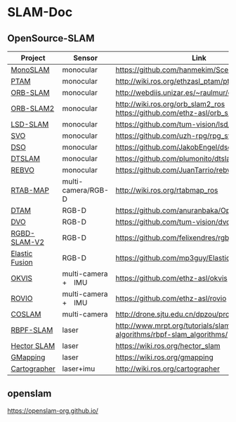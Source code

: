 # SLAM-Doc


## OpenSource-SLAM
| Project | Sensor | Link | 
| ------------  | -------- | --- | 
| [MonoSLAM](https://github.com/hanmekim/SceneLib2) | monocular | https://github.com/hanmekim/SceneLib2 |  |
| [PTAM](https://www.robots.ox.ac.uk/~gk/PTAM) | monocular | http://wiki.ros.org/ethzasl_ptam/ptam/ |
| [ORB-SLAM](http://webdiis.unizar.es/~raulmur/orbslam) | monocular | http://webdiis.unizar.es/~raulmur/orbslam |
| [ORB-SLAM2](https://github.com/raulmur/ORB_SLAM2) | monocular | http://wiki.ros.org/orb_slam2_ros https://github.com/ethz-asl/orb_slam_2_ros |
| [LSD-SLAM](https://github.com/tum-vision/lsd_slam) | monocular | https://github.com/tum-vision/lsd_slam |
| [SVO](https://github.com/uzh-rpg/rpg_svo) | monocular | https://github.com/uzh-rpg/rpg_svo |
| [DSO](https://github.com/JakobEngel/dso) | monocular | https://github.com/JakobEngel/dso |
| [DTSLAM](https://github.com/plumonito/dtslam) | monocular | https://github.com/plumonito/dtslam |
| [REBVO](https://github.com/JuanTarrio/rebvo) | monocular | https://github.com/JuanTarrio/rebvo | 
| [RTAB-MAP](https://github.com/introlab/rtabmap) | multi-camera/RGB-D | http://wiki.ros.org/rtabmap_ros |
| [DTAM](https://github.com/anuranbaka/OpenDTAM) | RGB-D | https://github.com/anuranbaka/OpenDTAM | 
| [DVO](https://github.com/tum-vision/dvo_slam) | RGB-D | https://github.com/tum-vision/dvo_slam |
| [RGBD-SLAM-V2](https://github.com/felixendres/rgbdslam_v2) | RGB-D | https://github.com/felixendres/rgbdslam_v2 |
| [Elastic Fusion](https://github.com/mp3guy/ElasticFusion) | RGB-D | https://github.com/mp3guy/ElasticFusion | 
| [OKVIS](https://github.com/ethz-asl/okvis) | multi-camera　+　IMU | https://github.com/ethz-asl/okvis | 
| [ROVIO](https://github.com/ethz-asl/rovio) | multi-camera　+　IMU | https://github.com/ethz-asl/rovio | 
| [COSLAM](http://drone.sjtu.edu.cn/dpzou/project/coslam.php) | multi-camera | http://drone.sjtu.edu.cn/dpzou/project/coslam.php | 
| [RBPF-SLAM](http://www.mrpt.org/tutorials/slam-algorithms/rbpf-slam_algorithms/) | laser |http://www.mrpt.org/tutorials/slam-algorithms/rbpf-slam_algorithms/ |
| [Hector SLAM](https://wiki.ros.org/hector_slam) | laser | https://wiki.ros.org/hector_slam |
| [GMapping](https://wiki.ros.org/gmapping) | laser | https://wiki.ros.org/gmapping |
| [Cartographer](https://github.com/googlecartographer/cartographer) | laser+imu | http://wiki.ros.org/cartographer |


## openslam

https://openslam-org.github.io/
